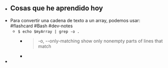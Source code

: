 - ## Cosas que he aprendido hoy
- Para convertir una cadena de texto a un array, podemos usar: #flashcard #Bash #dev-notes
	- `$ echo $myArray | grep -o .`
		- > -o, --only-matching       show only nonempty parts of lines that match
		-
-